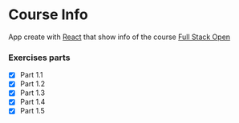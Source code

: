 # Course Info

App create with [React](reactjs.org) that show info of the course [Full Stack Open](https://fullstackopen.com/en/)

### Exercises parts

- [X] Part 1.1
- [X] Part 1.2
- [X] Part 1.3
- [X] Part 1.4
- [X] Part 1.5
